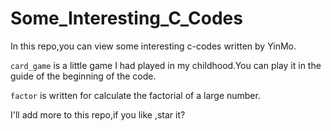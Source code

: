 # Some_Interesting_C_Codes
In this repo,you can view some interesting c-codes written by YinMo.

`card_game` is a little game I had played in my childhood.You can play it in the guide of the beginning of the code.

`factor` is written for calculate the factorial of a large number.

I'll add more to this repo,if you like ,star it?
